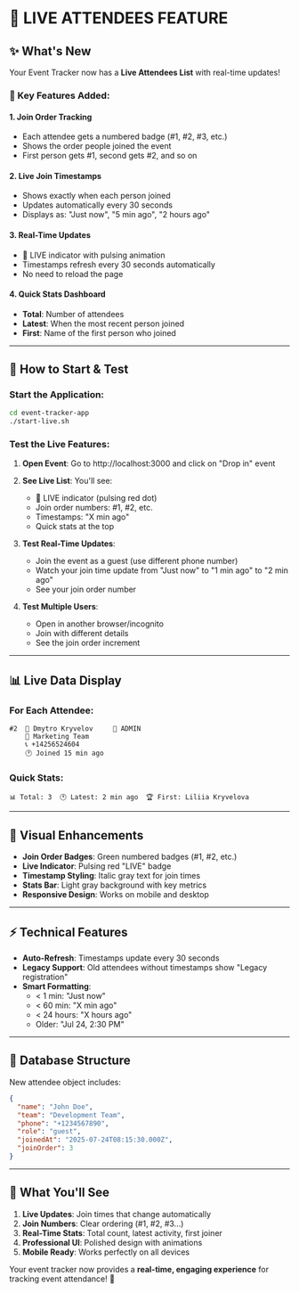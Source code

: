 # 🔴 LIVE ATTENDEES FEATURE

## ✨ What's New

Your Event Tracker now has a **Live Attendees List** with real-time updates!

### 🎯 Key Features Added:

#### 1. **Join Order Tracking**
- Each attendee gets a numbered badge (#1, #2, #3, etc.)
- Shows the order people joined the event
- First person gets #1, second gets #2, and so on

#### 2. **Live Join Timestamps**
- Shows exactly when each person joined
- Updates automatically every 30 seconds
- Displays as: "Just now", "5 min ago", "2 hours ago"

#### 3. **Real-Time Updates**
- 🔴 LIVE indicator with pulsing animation
- Timestamps refresh every 30 seconds automatically
- No need to reload the page

#### 4. **Quick Stats Dashboard**
- **Total**: Number of attendees
- **Latest**: When the most recent person joined
- **First**: Name of the first person who joined

---

## 🚀 How to Start & Test

### Start the Application:
```bash
cd event-tracker-app
./start-live.sh
```

### Test the Live Features:

1. **Open Event**: Go to http://localhost:3000 and click on "Drop in" event

2. **See Live List**: You'll see:
   - 🔴 LIVE indicator (pulsing red dot)
   - Join order numbers: #1, #2, etc.
   - Timestamps: "X min ago"
   - Quick stats at the top

3. **Test Real-Time Updates**:
   - Join the event as a guest (use different phone number)
   - Watch your join time update from "Just now" to "1 min ago" to "2 min ago"
   - See your join order number

4. **Test Multiple Users**:
   - Open in another browser/incognito
   - Join with different details
   - See the join order increment

---

## 📊 Live Data Display

### For Each Attendee:
```
#2  👤 Dmytro Kryvelov     👑 ADMIN
    🏢 Marketing Team
    📞 +14256524604
    🕐 Joined 15 min ago
```

### Quick Stats:
```
📊 Total: 3  🕐 Latest: 2 min ago  🏆 First: Liliia Kryvelova
```

---

## 🎨 Visual Enhancements

- **Join Order Badges**: Green numbered badges (#1, #2, etc.)
- **Live Indicator**: Pulsing red "LIVE" badge
- **Timestamp Styling**: Italic gray text for join times
- **Stats Bar**: Light gray background with key metrics
- **Responsive Design**: Works on mobile and desktop

---

## ⚡ Technical Features

- **Auto-Refresh**: Timestamps update every 30 seconds
- **Legacy Support**: Old attendees without timestamps show "Legacy registration"
- **Smart Formatting**: 
  - < 1 min: "Just now"
  - < 60 min: "X min ago"  
  - < 24 hours: "X hours ago"
  - Older: "Jul 24, 2:30 PM"

---

## 🔧 Database Structure

New attendee object includes:
```json
{
  "name": "John Doe",
  "team": "Development Team", 
  "phone": "+1234567890",
  "role": "guest",
  "joinedAt": "2025-07-24T08:15:30.000Z",
  "joinOrder": 3
}
```

---

## 🎯 What You'll See

1. **Live Updates**: Join times that change automatically
2. **Join Numbers**: Clear ordering (#1, #2, #3...)
3. **Real-Time Stats**: Total count, latest activity, first joiner
4. **Professional UI**: Polished design with animations
5. **Mobile Ready**: Works perfectly on all devices

Your event tracker now provides a **real-time, engaging experience** for tracking event attendance! 🎊
